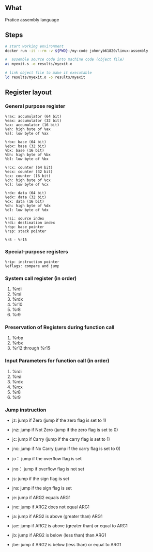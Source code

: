 ## What
Pratice assembly language

## Steps
```bash
# start working environment
docker run -it --rm -v ${PWD}:/my-code johnnyb61820/linux-assembly

#  assemble source code into machine code (object file)
as myexit.s -o results/myexit.o

# link object file to make it executable
ld results/myexit.o -o results/myexit
```

## Register layout
### General purpose register
```
%rax: accumulator (64 bit)
%eax: accumulator (32 bit)
%ax: accumulator (16 bit)
%ah: high byte of %ax
%al: low byte of %ax

%rbx: base (64 bit)
%ebx: base (32 bit)
%bx: base (16 bit)
%bh: high byte of %bx
%bl: low byte of %bx

%rcx: counter (64 bit)
%ecx: counter (32 bit)
%cx: counter (16 bit)
%ch: high byte of %cx
%cl: low byte of %cx

%rdx: data (64 bit)
%edx: data (32 bit)
%dx: data (16 bit)
%dh: high byte of %dx
%dl: low byte of %dx

%rsi: source index
%rdi: destination index
%rbp: base pointer
%rsp: stack pointer

%r8 - %r15
```

### Special-purpose registers
```
%rip: instruction pointer
%eflags: compare and jump
```

### System call register (in order)
1. %rdi
2. %rsi
3. %rdx
4. %r10
5. %r8
6. %r9

### Preservation of Registers during function call
1. %rbp
2. %rbx
3. %r12 through %r15

### Input Parameters for function call (in order)
1. %rdi
2. %rsi
3. %rdx
4. %rcx
5. %r8
6. %r9

### Jump instruction
- jz: jump if Zero (jump if the zero flag is set to 1)
- jnz: jump if Not Zero (jump if the zero flag is set to 0)
- jc: jump if Carry (jump if the carry flag is set to 1)
- jnc: jump if No Carry (jump if the carry flag is set to 0)

- jo： jump if the overflow flag is set
- jno： jump if overflow flag is not set
- js: jump if the sign flag is set
- jns: jump if the sign flag is set

- je: jump if ARG2 equals ARG1
- jne: jump if ARG2 does not equal ARG1
- ja: jump if ARG2 is above (greater than) ARG1
- jae: jump if ARG2 is above (greater than) or equal to ARG1
- jb: jump if ARG2 is below (less than) than ARG1
- jbe: jump if ARG2 is below (less than) or equal to ARG1
